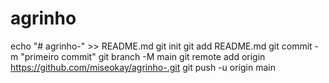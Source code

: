 # agrinho
echo "# agrinho-" >> README.md 
git init 
git add README.md 
git commit -m "primeiro commit" 
git branch -M main 
git remote add origin https://github.com/miseokay/agrinho-.git
 git push -u origin main
